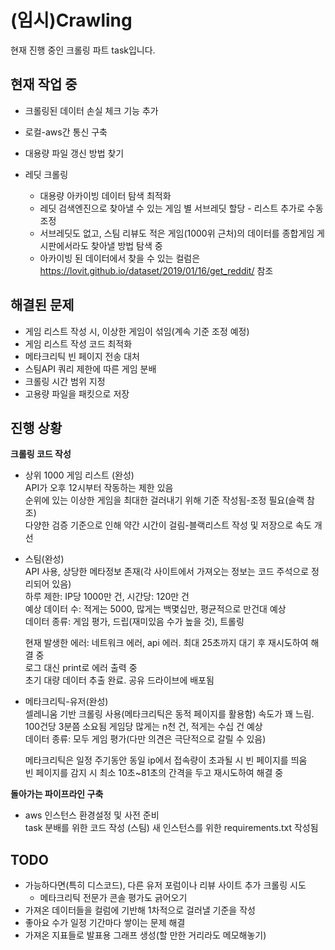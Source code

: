 # (임시)Crawling
현재 진행 중인 크롤링 파트 task입니다.

## 현재 작업 중
- 크롤링된 데이터 손실 체크 기능 추가
- 로컬-aws간 통신 구축
- 대용량 파일 갱신 방법 찾기

- 레딧 크롤링
  - 대용량 아카이빙 데이터 탐색 최적화
  - 레딧 검색엔진으로 찾아낼 수 있는 게임 별 서브레딧 할당 - 리스트 추가로 수동 조정
  - 서브레딧도 없고, 스팀 리뷰도 적은 게임(1000위 근처)의 데이터를 종합게임 게시판에서라도 찾아낼 방법 탐색 중
  - 아카이빙 된 데이터에서 찾을 수 있는 컬럼은 https://lovit.github.io/dataset/2019/01/16/get_reddit/ 참조

## 해결된 문제
- 게임 리스트 작성 시, 이상한 게임이 섞임(계속 기준 조정 예정)
- 게임 리스트 작성 코드 최적화 
- 메타크리틱 빈 페이지 전송 대처
- 스팀API 쿼리 제한에 따른 게임 분배
- 크롤링 시간 범위 지정
- 고용량 파일을 패킷으로 저장


## 진행 상황

__크롤링 코드 작성__
- 상위 1000 게임 리스트 (완성)  
  API가 오후 12시부터 작동하는 제한 있음  
  순위에 있는 이상한 게임을 최대한 걸러내기 위해 기준 작성됨-조정 필요(슬랙 참조)  
  다양한 검증 기준으로 인해 약간 시간이 걸림-블랙리스트 작성 및 저장으로 속도 개선    
    
- 스팀(완성)  
  API 사용, 상당한 메타정보 존재(각 사이트에서 가져오는 정보는 코드 주석으로 정리되어 있음)  
  하루 제한: IP당 1000만 건, 시간당: 120만 건   
  예상 데이터 수: 적게는 5000, 많게는 백몇십만, 평균적으로 만건대 예상  
  데이터 종류: 게임 평가, 드립(재미있음 수가 높을 것), 트롤링  
    
  현재 발생한 에러: 네트워크 에러, api 에러. 최대 25초까지 대기 후 재시도하여 해결 중  
  로그 대신 print로 에러 출력 중  
  초기 대량 데이터 추출 완료. 공유 드라이브에 배포됨
 
 - 메타크리틱-유저(완성)  
   셀레니움 기반 크롤링 사용(메타크리틱은 동적 페이지를 활용함)
   속도가 꽤 느림. 100건당 3분쯤 소요됨
   게임당 많게는 n천 건, 적게는 수십 건 예상  
   데이터 종류: 모두 게임 평가(다만 의견은 극단적으로 갈릴 수 있음)  
   
   메타크리틱은 일정 주기동안 동일 ip에서 접속량이 초과될 시 빈 페이지를 띄움  
   빈 페이지를 감지 시 최소 10초~81초의 간격을 두고 재시도하여 해결 중  
   
 
__돌아가는 파이프라인 구축__
- aws 인스턴스 환경설정 및 사전 준비   
  task 분배를 위한 코드 작성 (스팀)
  새 인스턴스를 위한 requirements.txt 작성됨

## TODO
- 가능하다면(특히 디스코드), 다른 유저 포럼이나 리뷰 사이트 추가 크롤링 시도
  - 메타크리틱 전문가 콘솔 평가도 긁어오기
- 가져온 데이터들을 컬럼에 기반해 1차적으로 걸러낼 기준을 작성
- 좋아요 수가 일정 기간마다 쌓이는 문제 해결
- 가져온 지표들로 발표용 그래프 생성(할 만한 거리라도 메모해놓기)
